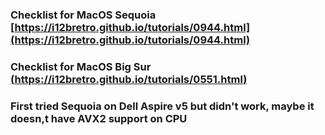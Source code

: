### Checklist for MacOS Sequoia [https://i12bretro.github.io/tutorials/0944.html](https://i12bretro.github.io/tutorials/0944.html)

### Checklist for MacOS Big Sur [(https://i12bretro.github.io/tutorials/0551.html)](https://i12bretro.github.io/tutorials/0551.html)

### First tried Sequoia on Dell Aspire v5 but didn't work, maybe it doesn,t have AVX2 support on CPU
